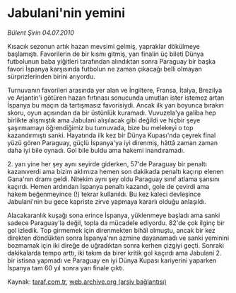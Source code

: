 # Jabulani'nin yemini

*Bülent Şirin 04.07.2010*

<div class="yazi"><p>Kısacık sezonun artık hazan mevsimi gelmiş, yapraklar dökülmeye başlamıştı. Favorilerin de bir kısmı gitmiş, yarı finalin üç bileti Dünya futbolunun baba yiğitleri tarafından alındıktan sonra Paraguay bir başka favori İspanya karşısında futbolun ne zaman çıkacağı belli olmayan sürprizlerinden birini arıyordu.</p>
<p>Turnuvanın favorileri arasında yer alan ve İngiltere, Fransa, İtalya, Brezilya ve Arjantin'i götüren hazan fırtınası sonucunda umutları ister istemez artan İspanya bu maçın da tartışmasız favorisiydi. Ancak ilk yarı boyunca bırakın skoru, oyun açısından da bir üstünlük kuramadı. Vuvuzela'ya galiba hep birlikte alışmıştık ama Jabulani alışılacak gibi değildi ve hiçbir şeye şaşırmamayı öğrendiğimiz bu turnuvada, bize bu melekeyi o top kazandırmıştı sanki. Hayatında ilk kez bir Dünya Kupası'nda çeyrek final yüzü gören Paraguay, güçlü İspanya'ya iyi direnmiş, hâttâ zaman zaman daha iyi bile oynadı. Gol bile buldu ama hakemi inandıramadı.</p>
<p>2. yarı yine her şey aynı seyirde giderken, 57'de Paraguay bir penaltı kazanıverdi ama bizim aklımıza hemen son dakikada penaltı kaçırıp elenen Gana'nın dramı geldi. Nitekim aynı şey oldu Paraguay sınıf atlama şansını kaçırdı. Hemen ardından İspanya penaltı kazandı, gole de çevirdi ama hakem beğenmeyince (!) tekrar kullanıldı. Bu kez kaleci devleşince Jabulani'nin bu gece kapriste zirve yapmaya kararlı olduğu anlaşıldı.</p>
<p>Alacakaranlık kuşağı sona erince İspanya, yüklenmeye başladı ama sanki sadece Paraguay'la değil, topla da mücadele ediyordu. 82'de çok ilginç bir gol izledik. Top girmemek için direnmekten bihâl olmuştu, ancak bir kez direkten döndükten sonra İspanya'nın azmine dayanamadı ve sanki yeminini bozmamak için iki direğe de uğradıktan sonra kerhen çizgiyi geçti. Sonraki dakikalarda tempo arttı, iki takım da birer kritik gol kaçırdı ama Jabulani 2. bir istisna yapmadı ve Paraguay en iyi Dünya Kupası kariyerini yaparken İspanya tam 60 yıl sonra yarı finale çıktı.</p></div>

Kaynak: [taraf.com.tr](http://www.taraf.com.tr:80/bulent-sirin/makale-jabulani-nin-yemini.htm), [web.archive.org (arşiv bağlantısı)](http://web.archive.org/web/20100708013241/http://www.taraf.com.tr:80/bulent-sirin/makale-jabulani-nin-yemini.htm)
